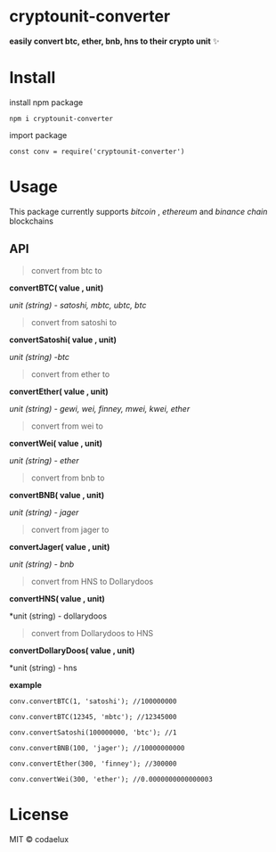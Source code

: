 # cryptounit-converter

**easily convert btc, ether, bnb, hns to their crypto unit** ✨



# Install
install npm package

    npm i cryptounit-converter 

import package 

    const conv = require('cryptounit-converter')

# Usage
This package currently supports *bitcoin* , *ethereum* and *binance chain* blockchains

## API

> convert from btc to

**convertBTC( value , unit)** 

*unit (string) - satoshi, mbtc, ubtc, btc*

> convert from satoshi to

**convertSatoshi( value , unit)** 

*unit (string) -btc*

> convert from ether to

**convertEther( value , unit)** 

*unit (string) - gewi, wei, finney, mwei, kwei, ether*

> convert from wei to

**convertWei( value , unit)** 

*unit (string) - ether*

> convert from bnb to

**convertBNB( value , unit)** 

*unit (string) - jager*

> convert from jager to

**convertJager( value , unit)** 

*unit (string) - bnb*

> convert from HNS to Dollarydoos

**convertHNS( value , unit)** 

*unit (string) - dollarydoos

> convert from Dollarydoos to HNS

**convertDollaryDoos( value , unit)** 

*unit (string) - hns

**example**

    conv.convertBTC(1, 'satoshi'); //100000000
    
    conv.convertBTC(12345, 'mbtc'); //12345000
    
    conv.convertSatoshi(100000000, 'btc'); //1
    
    conv.convertBNB(100, 'jager'); //10000000000
    
    conv.convertEther(300, 'finney'); //300000
    
    conv.convertWei(300, 'ether'); //0.0000000000000003


# License

MIT © codaelux

